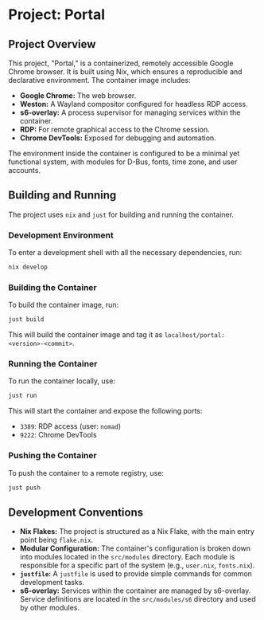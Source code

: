 # Project: Portal

## Project Overview

This project, "Portal," is a containerized, remotely accessible Google Chrome browser. It is built using Nix, which ensures a reproducible and declarative environment. The container image includes:

- **Google Chrome:** The web browser.
- **Weston:** A Wayland compositor configured for headless RDP access.
- **s6-overlay:** A process supervisor for managing services within the container.
- **RDP:** For remote graphical access to the Chrome session.
- **Chrome DevTools:** Exposed for debugging and automation.

The environment inside the container is configured to be a minimal yet functional system, with modules for D-Bus, fonts, time zone, and user accounts.

## Building and Running

The project uses `nix` and `just` for building and running the container.

### Development Environment

To enter a development shell with all the necessary dependencies, run:

```bash
nix develop
```

### Building the Container

To build the container image, run:

```bash
just build
```

This will build the container image and tag it as `localhost/portal:<version>-<commit>`.

### Running the Container

To run the container locally, use:

```bash
just run
```

This will start the container and expose the following ports:

- `3389`: RDP access (user: `nomad`)
- `9222`: Chrome DevTools

### Pushing the Container

To push the container to a remote registry, use:

```bash
just push
```

## Development Conventions

- **Nix Flakes:** The project is structured as a Nix Flake, with the main entry point being `flake.nix`.
- **Modular Configuration:** The container's configuration is broken down into modules located in the `src/modules` directory. Each module is responsible for a specific part of the system (e.g., `user.nix`, `fonts.nix`).
- **`justfile`:** A `justfile` is used to provide simple commands for common development tasks.
- **s6-overlay:** Services within the container are managed by s6-overlay. Service definitions are located in the `src/modules/s6` directory and used by other modules.
